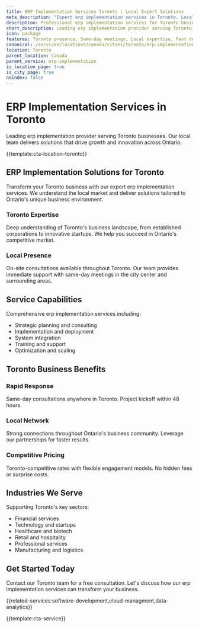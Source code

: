 ```yaml
---
title: ERP Implementation Services Toronto | Local Expert Solutions
meta_description: "Expert erp implementation services in Toronto. Local team, same-day consultations, proven results. Transform your business today."
description: Professional erp implementation services for Toronto businesses
short_description: Leading erp implementation provider serving Toronto and Ontario.
icon: package
features: Toronto presence, Same-day meetings, Local expertise, Fast deployment, Competitive rates, Proven track record
canonical: /services/locations/canada/cities/toronto/erp-implementation-toronto.html
location: Toronto
parent_location: Canada
parent_service: erp-implementation
is_location_page: true
is_city_page: true
noindex: false
---
```


# ERP Implementation Services in Toronto

Leading erp implementation provider serving Toronto businesses. Our local team delivers solutions that drive growth and innovation across Ontario.

{{template:cta-location-toronto}}

## ERP Implementation Solutions for Toronto

Transform your Toronto business with our expert erp implementation services. We understand the local market and deliver solutions tailored to Ontario's unique business environment.

### Toronto Expertise

Deep understanding of Toronto's business landscape, from established corporations to innovative startups. We help you succeed in Ontario's competitive market.

### Local Presence

On-site consultations available throughout Toronto. Our team provides immediate support with same-day meetings in the city center and surrounding areas.

## Service Capabilities

Comprehensive erp implementation services including:
- Strategic planning and consulting
- Implementation and deployment
- System integration
- Training and support
- Optimization and scaling

## Toronto Business Benefits

### Rapid Response
Same-day consultations anywhere in Toronto. Project kickoff within 48 hours.

### Local Network
Strong connections throughout Ontario's business community. Leverage our partnerships for faster results.

### Competitive Pricing
Toronto-competitive rates with flexible engagement models. No hidden fees or surprise costs.

## Industries We Serve

Supporting Toronto's key sectors:
- Financial services
- Technology and startups
- Healthcare and biotech
- Retail and hospitality
- Professional services
- Manufacturing and logistics

## Get Started Today

Contact our Toronto team for a free consultation. Let's discuss how our erp implementation services can transform your business.

{{related-services:software-development,cloud-managment,data-analytics}}

{{template:cta-service}}

